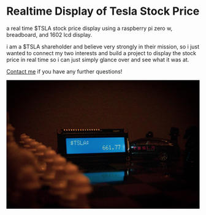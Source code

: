 # Realtime Display of Tesla Stock Price

a real time $TSLA stock price display using a raspberry pi zero w, breadboard, and 1602 lcd display. 

i am a $TSLA shareholder and believe very strongly in their mission, so i just wanted to connect my two interests and build a project to display the stock price in real time so i can just simply glance over and see what it was at. 

<a href="mailto:juliagersey@gmail.com">Contact me</a> if you have any further questions!

<img src="$TSLA Stock Display.jpg">
